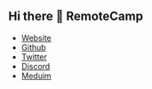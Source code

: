 ## Hi there 👋 RemoteCamp

- [Website](https://beta.remote.camp)
- [Github](https://github.com/remote-camps)
- [Twitter](https://twitter.com/intent/follow?screen_name=remote_camp)
- [Discord](https://discord.gg/remotecamp)
- [Meduim](https://medium.com/remote-camp)

<!--

**Here are some ideas to get you started:**

🙋‍♀️ A short introduction - what is your organization all about?
🌈 Contribution guidelines - how can the community get involved?
👩‍💻 Useful resources - where can the community find your docs? Is there anything else the community should know?
🍿 Fun facts - what does your team eat for breakfast?
🧙 Remember, you can do mighty things with the power of [Markdown](https://docs.github.com/github/writing-on-github/getting-started-with-writing-and-formatting-on-github/basic-writing-and-formatting-syntax)
-->

